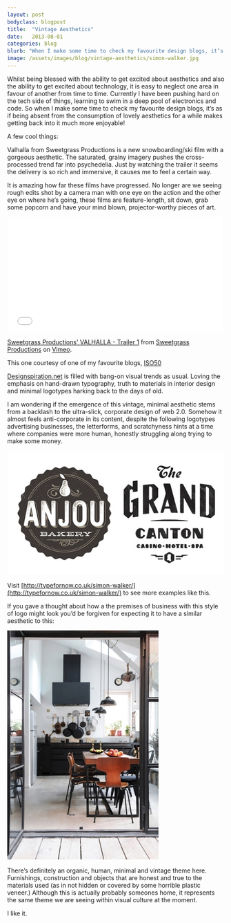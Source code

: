 ```yaml
---
layout: post
bodyclass: blogpost
title:  "Vintage Aesthetics"
date:   2013-08-01
categories: blog
blurb: "When I make some time to check my favourite design blogs, it’s as if being absent from the consumption of lovely aesthetics for a while makes getting back into it much more enjoyable!"
image: /assets/images/blog/vintage-aesthetics/simon-walker.jpg
---
```


Whilst being blessed with the ability to get excited about aesthetics and also the ability to get excited about technology, it is easy to neglect one area in favour of another from time to time. Currently I have been pushing hard on the tech side of things, learning to swim in a deep pool of electronics and code.
So when I make some time to check my favourite design blogs, it’s as if being absent from the consumption of lovely aesthetics for a while makes getting back into it much more enjoyable!

A few cool things:

Valhalla from Sweetgrass Productions is a new snowboarding/ski film with a gorgeous aesthetic. The saturated, grainy imagery pushes the cross-processed trend far into psychedelia. Just by watching the trailer it seems the delivery is so rich and immersive, it causes me to feel a certain way.

It is amazing how far these films have progressed. No longer are we seeing rough edits shot by a camera man with one eye on the action and the other eye on where he’s going, these films are feature-length, sit down, grab some popcorn and have your mind blown, projector-worthy pieces of art.

<iframe src="//player.vimeo.com/video/55307324" width="500" height="264" frameborder="0" webkitallowfullscreen mozallowfullscreen allowfullscreen></iframe> <p><a href="http://vimeo.com/55307324">Sweetgrass Productions' VALHALLA - Trailer 1</a> from <a href="http://vimeo.com/backcountryski">Sweetgrass Productions</a> on <a href="https://vimeo.com">Vimeo</a>.</p>

This one courtesy of one of my favourite blogs, [ISO50](http://www.iso50.com)

[Designspiration.net](http://www.designspiration.net) is filled with bang-on visual trends as usual. Loving the emphasis on hand-drawn typography, truth to materials in interior design and minimal logotypes harking back to the days of old.

I am wondering if the emergence of this vintage, minimal aesthetic stems from a backlash to the ultra-slick, corporate design of web 2.0. Somehow it almost feels anti-corporate in its content, despite the following logotypes advertising businesses, the letterforms, and scratchyness hints at a time where companies were more human, honestly struggling along trying to make some money.

![Simon Walker Vintage Inspired Logos](/assets/images/blog/vintage-aesthetics/simon-walker.jpg "Simon Walker Vintage Inspired Logos")

Visit [http://typefornow.co.uk/simon-walker/](http://typefornow.co.uk/simon-walker/) to see more examples like this.

If you gave a thought about how a the premises of business with this style of logo might look you’d be forgiven for expecting it to have a similar aesthetic to this:

![Interior displaying truth to materials](/assets/images/blog/vintage-aesthetics/truth-to-materials.jpg "Interior displaying truth to materials")

There’s definitely an organic, human, minimal and vintage theme here. Furnishings, construction and objects that are honest and true to the materials used (as in not hidden or covered by some horrible plastic veneer.) Although this is actually probably someones home, it represents the same theme we are seeing within visual culture at the moment.

I like it.

